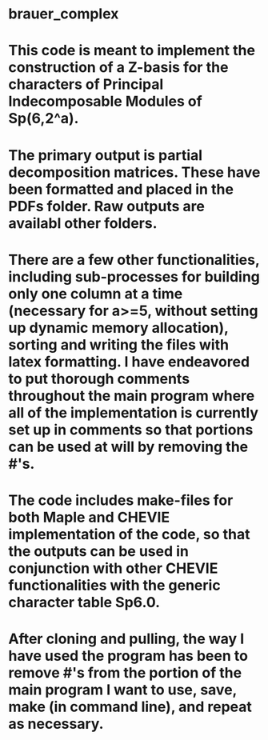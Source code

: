 # brauer_complex
# This code is meant to implement the construction of a Z-basis for the characters of Principal Indecomposable Modules of Sp(6,2^a).
# The primary output is partial decomposition matrices. These have been formatted and placed in the PDFs folder. Raw outputs are availabl other folders. 
# There are a few other functionalities, including sub-processes for building only one column at a time (necessary for a>=5, without setting up dynamic memory allocation), sorting and writing the files with latex formatting. I have endeavored to put thorough comments throughout the main program where all of the implementation is currently set up in comments so that portions can be used at will by removing the #'s. 
# The code includes make-files for both Maple and CHEVIE implementation of the code, so that the outputs can be used in conjunction with  other CHEVIE functionalities with the generic character table Sp6.0. 
# After cloning and pulling, the way I have used the program has been to remove #'s from the portion of the main program I want to use, save, make (in command line), and repeat as necessary. 
